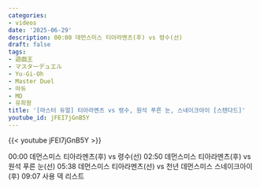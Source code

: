 ```yaml
---
categories:
- videos
date: '2025-06-29'
description: 00:00 데먼스미스 티아라멘츠(후) vs 령수(선)
draft: false
tags:
- 遊戯王
- マスターデュエル
- Yu-Gi-Oh
- Master Duel
- 마듀
- MD
- 유희왕
title: '[마스터 듀얼] 티아라멘츠 vs 령수, 원석 푸른 눈, 스네이크아이 [스텐다드]'
youtube_id: jFEI7jGnB5Y
---
```



{{< youtube jFEI7jGnB5Y >}}

00:00 데먼스미스 티아라멘츠(후) vs 령수(선)
02:50 데먼스미스 티아라멘츠(후) vs 원석 푸른 눈(선)
05:38 데먼스미스 티아라멘츠(선) vs 천년 데먼스미스 스네이크아이(후)
09:07 사용 덱 리스트